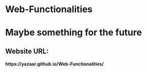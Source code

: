 # Web-Functionalities
<h1>Maybe something for the future</h1>
<h2>Website URL:</h2>
<h4>https://yazaar.github.io/Web-Functionalities/</h4>
